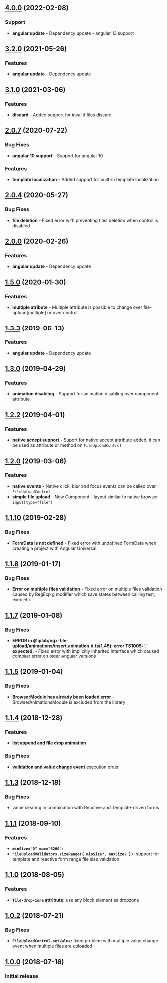 <a name="4.0.0"></a>
## [4.0.0](https://github.com/pIvan/file-upload/commit/f12d1ca8f8024d116faf789730dbd4a63c53cf34) (2022-02-08)

### Support
* **angular update** - Dependency update - angular 13 support

<a name="3.2.0"></a>
## [3.2.0](https://github.com/pIvan/file-upload/commit/65b9b550a292929b3ff66e4dbf8900a132a164ea) (2021-05-26)

### Features
* **angular update** - Dependency update

<a name="3.1.0"></a>
## [3.1.0](https://github.com/pIvan/file-upload/commit/3bd2da76df9dd5b247fa17e7b7506fa749be3ab6) (2021-03-06)

### Features
* **discard** - Added support for invalid files discard


<a name="2.0.7"></a>
## [2.0.7](https://github.com/pIvan/file-upload/commit/6358b643f0faa2dc82a6dd2c87337d9c3d7eaeca) (2020-07-22)

### Bug Fixes
* **angular 10 support** - Support for angular 10

### Features
* **template localization** - Added support for built-in template localization

<a name="2.0.4"></a>
## [2.0.4](https://github.com/pIvan/file-upload/commit/005fafed5a48c2064207a4fa2a130fe2bcc1e3c3) (2020-05-27)

### Bug Fixes
* **file deletion** - Fixed error with preventing files deletion when control is disabled

<a name="2.0.0"></a>
## [2.0.0](https://github.com/pIvan/file-upload/commit/2e594f98c8321dd0fad94ff65e5e2b1f69ada919) (2020-02-26)

### Features
* **angular update** - Dependency update

<a name="1.5.0"></a>
## [1.5.0](https://github.com/pIvan/file-upload/commit/2f3f12e91f5566158f7b8ce933a8e73237f91dcf) (2020-01-30)

### Features
* **multiple atribute** - Multiple attribute is possible to change over file-upload[multiple] or over control

<a name="1.3.3"></a>
## [1.3.3](https://github.com/pIvan/file-upload/commit/64c10684daf039cd3b8718ec8e91bf73b9d04bcc) (2019-06-13)

### Features
* **angular update** - Dependency update

<a name="1.3.0"></a>
## [1.3.0](https://github.com/pIvan/file-upload/commit/b56b5680a43613fc3a2621448bc9714df5ad130d) (2019-04-29)

### Features
* **animation disabling** - Support for animation disabling over component attribute

<a name="1.2.2"></a>
## [1.2.2](https://github.com/pIvan/file-upload/commit/9e6ece51875a0e874eb738291e83d36ec0610fe4) (2019-04-01)

### Features
* **native accept support** - Suport for native accept attribute added, it can be used as attribute or method on `FileUploadControl`


<a name="1.2.0"></a>
## [1.2.0](https://github.com/pIvan/file-upload/commit/85870eddc96aa3ec7406a6a8f45ab627fc9edee7) (2019-03-06)

### Features
* **native events** - Native click, blur and focus events can be called over `FileUploadControl`
* **simple file upload** - New Component - layout similar to native browser `input[type="file"]`


<a name="1.1.10"></a>
## [1.1.10](https://github.com/pIvan/file-upload/commit/f28d42dbb4d8e6bc74410c4e1cd94ce47112973c) (2019-02-28)

### Bug Fixes
* **FormData is not defined** - Fixed error with undefined FormData when creating a project with Angular Universal.


<a name="1.1.8"></a>
## [1.1.8](https://github.com/pIvan/file-upload/commit/39bcb42675649933f3cedca0b1cf75be78ee235b) (2019-01-17)

### Bug Fixes
* **Error on multiple files validation** - Fixed error on multiple files validation caused by RegExp g modifier which save states between calling test, exec etc.


<a name="1.1.7"></a>
## [1.1.7](https://github.com/pIvan/file-upload/commit/6fd65a6dd8ac36e52428e118ab8408f2872256b9) (2019-01-08)

### Bug Fixes
* **ERROR in @iplab/ngx-file-upload/animations/insert.animation.d.ts(1,45): error TS1005: ',' expected.** - Fixed error with implicitly inherited interface which caused compiler error on older Angular versions


<a name="1.1.5"></a>
## [1.1.5](https://github.com/pIvan/file-upload/commit/019314c61d1cf79783d61004f816a20d2bfeb8bb) (2019-01-04)

### Bug Fixes
* **BrowserModule has already been loaded error** - BrowserAnimationsModule is excluded from the library


<a name="1.1.4"></a>
## [1.1.4](https://github.com/pIvan/file-upload/commit/33c6156aa7a43e8f763ab88a00086f5df759410c) (2018-12-28)

### Features
* **list append and file drop animation**

### Bug Fixes
* **validation and value change event** execution order


<a name="1.1.3"></a>
## [1.1.3](https://github.com/pIvan/file-upload/commit/1f47712fd47795e3e6667e75d72424f2f3a0b659) (2018-12-18)

### Bug Fixes
* value clearing in combination with Reactive and Template-driven forms

<a name="1.1.1"></a>
## [1.1.1](https://github.com/pIvan/file-upload/commit/f6ea5346162f07d4fe6ea533ea5c64f3322fde1d) (2018-09-10)

### Features
* **`minSize="0" max="6200"`:**
* **`FileUploadValidators.sizeRange({ minSize?, maxSize? })`:** support for template and reactive form range file size validation

<a name="1.1.0"></a>
## [1.1.0](https://github.com/pIvan/file-upload/commit/2fe72c637e08b552cc45f2a3396d3f0b5f8ff5c9) (2018-08-05)

### Features
* **`file-drop-zone` attribute:** use any block element as dropzone


<a name="1.0.2"></a>
## [1.0.2](https://github.com/pIvan/file-upload/commit/2258286e2c73097e080fe21be812e351855a110d) (2018-07-21)

### Bug Fixes
* **`FileUploadControl.setValue`:** fixed problem with multiple value change event when multiple files are uploaded


<a name="1.0.0"></a>
## [1.0.0](https://github.com/pIvan/file-upload/commit/6393e01aa1e2de9e0857d652e0bc8e26e0887fb0) (2018-07-16)

### Initial release